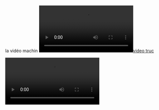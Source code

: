la vidéo machin [![video truc](http://147.210.74.152/Poppy/torse.ogv)](http://147.210.74.152/Poppy/torse.ogv)

<video controls>
	<source src="http://147.210.74.152/Poppy/torse sans copyright.mp4" type="video/mp4">
	<p>Your browser does not support H.264/MP4.</p>
</video>
